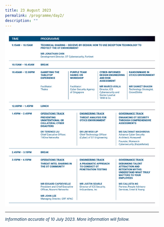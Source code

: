 ```yaml
---
title: 23 August 2023
permalink: /programme/day2/
description: ""
---
```

![](/images/2023%20PROGRAMME/230707_csa%20otcep%202023_programme%20table_day%2002.jpg)

<hr class="my-3 border-primary">	

*<font size="2"><font color="#073255"> Information accurate of 10 July 2023. More information will follow.</font></font>*